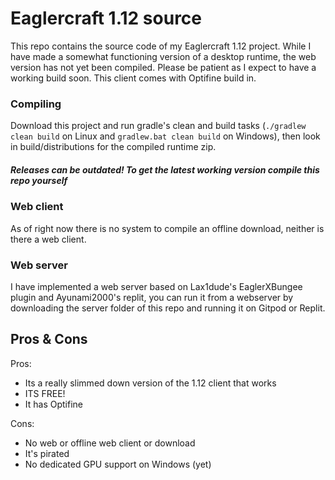 # Eaglercraft 1.12 source

This repo contains the source code of my Eaglercraft 1.12 project. While I have made a somewhat functioning version of a desktop runtime, the web version has not yet been compiled. Please be patient as I expect to have a working build soon.
This client comes with Optifine build in.

### Compiling

Download this project and run gradle's clean and build tasks (`./gradlew clean build` on Linux and `gradlew.bat clean build` on Windows), then look in build/distributions for the compiled runtime zip.

##### Releases can be outdated! To get the latest working version compile this repo yourself

### Web client
As of right now there is no system to compile an offline download, neither is there a web client.

### Web server
I have implemented a web server based on Lax1dude's EaglerXBungee plugin and Ayunami2000's replit, you can run it from a webserver by downloading the server folder of this repo and running it on Gitpod or Replit.

## Pros & Cons

Pros:
- Its a really slimmed down version of the 1.12 client that works
- ITS FREE!
- It has Optifine

Cons:
- No web or offline web client or download
- It's pirated
- No dedicated GPU support on Windows (yet)
